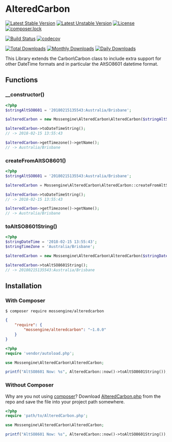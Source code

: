 # AlteredCarbon

[![Latest Stable Version](https://poser.pugx.org/mossengine/alteredcarbon/v/stable)](https://packagist.org/packages/mossengine/alteredcarbon)
[![Latest Unstable Version](https://poser.pugx.org/mossengine/alteredcarbon/v/unstable)](https://packagist.org/packages/mossengine/alteredcarbon)
[![License](https://poser.pugx.org/mossengine/alteredcarbon/license)](https://packagist.org/packages/mossengine/alteredcarbon)
[![composer.lock](https://poser.pugx.org/mossengine/alteredcarbon/composerlock)](https://packagist.org/packages/mossengine/alteredcarbon)

[![Build Status](https://travis-ci.org/Mossengine/AlteredCarbon.svg?branch=master)](https://travis-ci.org/Mossengine/AlteredCarbon)
[![codecov](https://codecov.io/gh/Mossengine/AlteredCarbon/branch/master/graph/badge.svg)](https://codecov.io/gh/Mossengine/AlteredCarbon)

[![Total Downloads](https://poser.pugx.org/mossengine/alteredcarbon/downloads)](https://packagist.org/packages/mossengine/alteredcarbon)
[![Monthly Downloads](https://poser.pugx.org/mossengine/alteredcarbon/d/monthly)](https://packagist.org/packages/mossengine/alteredcarbon)
[![Daily Downloads](https://poser.pugx.org/mossengine/alteredcarbon/d/daily)](https://packagist.org/packages/mossengine/alteredcarbon)

This Library extends the Carbon\Carbon class to include extra support for other DateTime formats and in particular the AltSO8601 datetime format.


## Functions
### __constructor()
```php
<?php
$stringAltSO8601 = '20180215135543:Australia/Brisbane';

$alteredCarbon = new Mossengine\AlteredCarbon\AlteredCarbon($stringAltSO8601);

$alteredCarbon->toDateTimeString();
// -> 2018-02-15 13:55:43

$alteredCarbon->getTimezone()->getName();
// -> Australia/Brisbane
```

### createFromAltSO8601()
```php
<?php
$stringAltSO8601 = '20180215135543:Australia/Brisbane';

$alteredCarbon = Mossengine\AlteredCarbon\AlteredCarbon::createFromAltSO8601($stringAltSO8601);

$alteredCarbon->toDateTimeString();
// -> 2018-02-15 13:55:43

$alteredCarbon->getTimezone()->getName();
// -> Australia/Brisbane
```

### toAltSO8601String()
```php
<?php
$stringDateTime = '2018-02-15 13:55:43';
$stringTimeZone = 'Australia/Brisbane';

$alteredCarbon = new Mossengine\AlteredCarbon\AlteredCarbon($stringDateTime, $stringTimeZone);

$alteredCarbon->toAltSO8601String();
// -> 20180215135543:Australia/Brisbane 
```

## Installation

### With Composer

```
$ composer require mossengine/alteredcarbon
```

```json
{
    "require": {
        "mossengine/alteredcarbon": "~1.0.0"
    }
}
```

```php
<?php
require 'vendor/autoload.php';

use Mossengine\AlteredCarbon\AlteredCarbon;

printf("AltSO8601 Now: %s", AlteredCarbon::now()->toAltSO8601String());
```


### Without Composer

Why are you not using [composer](http://getcomposer.org/)? Download [AlteredCarbon.php](https://github.com/Mossengine/AlteredCarbon/blob/master/src/AlteredCarbon.php) from the repo and save the file into your project path somewhere.

```php
<?php
require 'path/to/AlteredCarbon.php';

use Mossengine\AlteredCarbon\AlteredCarbon;

printf("AltSO8601 Now: %s", AlteredCarbon::now()->toAltSO8601String());
```